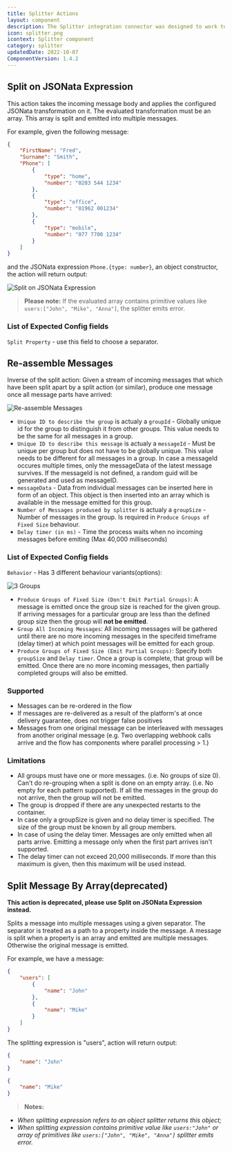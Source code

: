 ```yaml
---
title: Splitter Actions
layout: component
description: The Splitter integration connector was designed to work together with the JSONata-powered Mapper.
icon: splitter.png
icontext: Splitter component
category: splitter
updatedDate: 2022-10-07
ComponentVersion: 1.4.2
---
```


## Split on JSONata Expression

This action takes the incoming message body and applies the configured JSONata transformation on it. The evaluated transformation must be an array. This array is split and emitted into multiple messages.

For example, given the following message:

```json
{
    "FirstName": "Fred",
    "Surname": "Smith",
    "Phone": [
        {
            "type": "home",
            "number": "0203 544 1234"
        },
        {
            "type": "office",
            "number": "01962 001234"
        },
        {
            "type": "mobile",
            "number": "077 7700 1234"
        }
    ]
}
```

and the JSONata expression `Phone.{type: number}`, an object constructor, the
action will return output:

![Split on JSONata Expression](img/split-json.png)

>**Please note:** If the evaluated array contains primitive values like ```users:["John", "Mike", "Anna"]```, the splitter emits error.

### List of Expected Config fields

`Split Property` - use this field to choose a separator.

## Re-assemble Messages

Inverse of the split action: Given a stream of incoming messages that which have
been split apart by a split action (or similar), produce one message once all
message parts have arrived:

![Re-assemble Messages](img/re-assemble.png)

*  `Unique ID to describe the group` is actualy a `groupId` - Globally unique id for the group to distinguish it from other groups. This value needs to be the same for all messages in a group.
*  `Unique ID to describe this message` is actualy a `messageId` - Must be unique per group but does not have to be globally unique. This value needs to be different for all messages in a group. In case a messageId occures multiple times, only the messageData of the latest message survives. If the messageId is not defined, a random guid will be generated and used as messageID.
*  `messageData` - Data from individual messages can be inserted here in form of an object. This object is then inserted into an array which is available in the message emitted for this group.
*  `Number of Messages prodused by splitter` is actualy a `groupSize` - Number of messages in the group. Is required in `Produce Groups of Fixed Size` behaviour.
*  `Delay timer (in ms)` - Time the process waits when no incoming messages before emiting (Max 40,000 milliseconds)

### List of Expected Config fields

`Behavior` - Has 3 different behaviour variants(options):

![3 Groups](img/3-groups.png)

* `Produce Groups of Fixed Size (Don't Emit Partial Groups)`: A message is emitted once the group size is reached for the given group. If arriving messages for a particular group are less than the defined group size then the group will **not be emitted**.
* `Group All Incoming Messages`: All incoming messages will be gathered until there are no more incoming messages in the specifeid timeframe (delay timer) at which point messages will be emitted for each group.
* `Produce Groups of Fixed Size (Emit Partial Groups)`: Specify both `groupSize` and `Delay timer`. Once a group is complete, that group will be emitted. Once there are no more incoming messages, then partially completed groups will also be emitted.

### Supported

* Messages can be re-ordered in the flow
* If messages are re-delivered as a result of the platform's at once delivery guarantee, does not trigger false positives
* Messages from one original message can be interleaved with messages from another original message
(e.g. Two overlapping webhook calls arrive and the flow has components where parallel processing > 1.)

### Limitations

* All groups must have one or more messages. (i.e. No groups of size 0).
Can't do re-grouping when a split is done on an empty array. (i.e. No empty for each pattern supported).
If all the messages in the group do not arrive, then the group will not be emitted.
* The group is dropped if there are any unexpected restarts to the container.
* In case only a groupSize is given and no delay timer is specified. The size of the group must be known by all group members.
* In case of using the delay timer. Messages are only emitted when all parts arrive. Emitting a message only when the first part arrives isn't supported.
* The delay timer can not exceed 20,000 milliseconds. If more than this maximum is given, then this maximum will be used instead.

## Split Message By Array(deprecated)

**This action is deprecated, please use Split on JSONata Expression instead.**

Splits a message into multiple messages using a given separator. The separator is treated as a path to a property inside the message. A message is split when a property is an array and emitted are multiple messages. Otherwise the original message is emitted.

For example, we have a message:

```json
{
    "users": [
        {
            "name": "John"
        },
        {
            "name": "Mike"
        }
    ]
}
```

The splitting expression is "users", action will return output:

```json
{
    "name": "John"
}

{
    "name": "Mike"
}
```

>**Notes:**
- *When splitting expression refers to an object splitter returns this object;*
- *When splitting expression contains primitive value like ```users:"John"``` or array of primitives like ```users:["John", "Mike", "Anna"]``` splitter emits error.*

